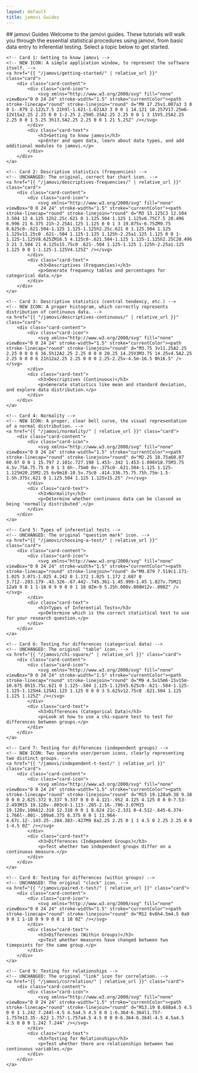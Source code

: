 ```yaml
---
layout: default
title: jamovi Guides
---
```


<div class="explanation" markdown="1">
## jamovi Guides
Welcome to the jamovi guides. These tutorials will walk you through the essential statistical procedures using jamovi, from basic data entry to inferential testing. Select a topic below to get started.
</div>

<div class="card-menu">

    <!-- Card 1: Getting to know jamovi -->
    <!-- NEW ICON: A simple application window, to represent the software itself. -->
    <a href="{{ "/jamovi/getting-started/" | relative_url }}" class="card">
        <div class="card-content">
            <div class="card-icon">
                <svg xmlns="http://www.w3.org/2000/svg" fill="none" viewBox="0 0 24 24" stroke-width="1.5" stroke="currentColor"><path stroke-linecap="round" stroke-linejoin="round" d="M9 17.25v1.007a3 3 0 0 1-.879 2.122L7.5 21h9l-1.621-1.621A3 3 0 0 1 14.121 18.257V17.25m6-12V15a2.25 2.25 0 0 1-2.25 2.25H5.25A2.25 2.25 0 0 1 3 15V5.25A2.25 2.25 0 0 1 5.25 3h13.5A2.25 2.25 0 0 1 21 5.25Z" /></svg>
            </div>
            <div class="card-text">
                <h3>Getting to know jamovi</h3>
                <p>Enter and open data, learn about data types, and add additional modules to jamovi.</p>
            </div>
        </div>
    </a>

    <!-- Card 2: Descriptive statistics (frequencies) -->
    <!-- UNCHANGED: The original, correct bar chart icon. -->
    <a href="{{ "/jamovi/descriptives-frequencies/" | relative_url }}" class="card">
        <div class="card-content">
            <div class="card-icon">
                <svg xmlns="http://www.w3.org/2000/svg" fill="none" viewBox="0 0 24 24" stroke-width="1.5" stroke="currentColor"><path stroke-linecap="round" stroke-linejoin="round" d="M3 13.125C3 12.504 3.504 12 4.125 12h2.25c.621 0 1.125.504 1.125 1.125v6.75C7.5 20.496 6.996 21 6.375 21h-2.25A1.125 1.125 0 0 1 3 19.875v-6.75ZM9.75 8.625c0-.621.504-1.125 1.125-1.125h2.25c.621 0 1.125.504 1.125 1.125v11.25c0 .621-.504 1.125-1.125 1.125h-2.25a1.125 1.125 0 0 1-1.125-1.125V8.625ZM16.5 4.125c0-.621.504-1.125 1.125-1.125h2.25C20.496 3 21 3.504 21 4.125v15.75c0 .621-.504 1.125-1.125 1.125h-2.25a1.125 1.125 0 0 1-1.125-1.125V4.125Z" /></svg>
            </div>
            <div class="card-text">
                <h3>Descriptives (Frequencies)</h3>
                <p>Generate frequency tables and percentages for categorical data.</p>
            </div>
        </div>
    </a>

    <!-- Card 3: Descriptive statistics (central tendency, etc.) -->
    <!-- NEW ICON: A proper histogram, which correctly represents distribution of continuous data. -->
    <a href="{{ "/jamovi/descriptives-continuous/" | relative_url }}" class="card">
        <div class="card-content">
            <div class="card-icon">
                <svg xmlns="http://www.w3.org/2000/svg" fill="none" viewBox="0 0 24 24" stroke-width="1.5" stroke="currentColor"><path stroke-linecap="round" stroke-linejoin="round" d="M3.75 3v11.25A2.25 2.25 0 0 0 6 16.5h12A2.25 2.25 0 0 0 20.25 14.25V3M3.75 14.25v4.5A2.25 2.25 0 0 0 6 21h12a2.25 2.25 0 0 0 2.25-2.25v-4.5m-16.5 0h16.5" /></svg>
            </div>
            <div class="card-text">
                <h3>Descriptives (Continuous)</h3>
                <p>Generate statistics like mean and standard deviation, and explore data distribution.</p>
            </div>
        </div>
    </a>

    <!-- Card 4: Normality -->
    <!-- NEW ICON: A proper, clear bell curve, the visual representation of a normal distribution. -->
    <a href="{{ "/jamovi/normality/" | relative_url }}" class="card">
        <div class="card-content">
            <div class="card-icon">
                <svg xmlns="http://www.w3.org/2000/svg" fill="none" viewBox="0 0 24 24" stroke-width="1.5" stroke="currentColor"><path stroke-linecap="round" stroke-linejoin="round" d="M2.25 18.75a60.07 60.07 0 0 1 15.797 2.101c.727.198 1.453-.342 1.453-1.096V18.75M3.75 4.5v.75A.75.75 0 0 1 3 6h-.75m0 0v-.375c0-.621.504-1.125 1.125-1.125H20.25M2.25 6v9m18-10.5v.75c0 .414.336.75.75.75h.75m-1.5-1.5h.375c.621 0 1.125.504 1.125 1.125v15.25" /></svg>
            </div>
            <div class="card-text">
                <h3>Normality</h3>
                <p>Determine whether continuous data can be classed as being 'normally distributed'.</p>
            </div>
        </div>
    </a>

    <!-- Card 5: Types of inferential tests -->
    <!-- UNCHANGED: The original "question mark" icon. -->
    <a href="{{ "/jamovi/choosing-a-test/" | relative_url }}" class="card">
        <div class="card-content">
            <div class="card-icon">
                <svg xmlns="http://www.w3.org/2000/svg" fill="none" viewBox="0 0 24 24" stroke-width="1.5" stroke="currentColor"><path stroke-linecap="round" stroke-linejoin="round" d="M9.879 7.519c1.171-1.025 3.071-1.025 4.242 0 1.172 1.025 1.172 2.687 0 3.712-.203.179-.43.326-.67.442-.745.361-1.45.999-1.45 1.827v.75M21 12a9 9 0 1 1-18 0 9 9 0 0 1 18 0Zm-9 5.25h.008v.008H12v-.008Z" /></svg>
            </div>
            <div class="card-text">
                <h3>Types of Inferential Tests</h3>
                <p>Determine which is the correct statistical test to use for your research question.</p>
            </div>
        </div>
    </a>

    <!-- Card 6: Testing for differences (categorical data) -->
    <!-- UNCHANGED: The original "table" icon. -->
    <a href="{{ "/jamovi/chi-square/" | relative_url }}" class="card">
        <div class="card-content">
            <div class="card-icon">
                <svg xmlns="http://www.w3.org/2000/svg" fill="none" viewBox="0 0 24 24" stroke-width="1.5" stroke="currentColor"><path stroke-linecap="round" stroke-linejoin="round" d="M9 4.5v15m6-15v15m-10.875 0h15.75c.621 0 1.125-.504 1.125-1.125V5.625c0-.621-.504-1.125-1.125-1.125H4.125A1.125 1.125 0 0 0 3 5.625v12.75c0 .621.504 1.125 1.125 1.125Z" /></svg>
            </div>
            <div class="card-text">
                <h3>Differences (Categorical Data)</h3>
                <p>Look at how to use a chi-square test to test for differences between groups.</p>
            </div>
        </div>
    </a>
    
    <!-- Card 7: Testing for differences (independent groups) -->
    <!-- NEW ICON: Two separate user/person icons, clearly representing two distinct groups. -->
    <a href="{{ "/jamovi/independent-t-test/" | relative_url }}" class="card">
        <div class="card-content">
            <div class="card-icon">
                <svg xmlns="http://www.w3.org/2000/svg" fill="none" viewBox="0 0 24 24" stroke-width="1.5" stroke="currentColor"><path stroke-linecap="round" stroke-linejoin="round" d="M15 19.128a9.38 9.38 0 0 0 2.625.372 9.337 9.337 0 0 0 4.121-.952 4.125 4.125 0 0 0-7.53-2.493M15 19.128v-.003c0-1.113-.285-2.16-.786-3.07M15 19.128v.106A12.318 12.318 0 0 1 8.624 21c-2.331 0-4.512-.645-6.374-1.766l-.001-.109a6.375 6.375 0 0 1 11.964-4.67c.12-.143.25-.284.383-.427M9 8a2.25 2.25 0 1 1 4.5 0 2.25 2.25 0 0 1-4.5 0Z" /></svg>
            </div>
            <div class="card-text">
                <h3>Differences (Independent Groups)</h3>
                <p>Test whether two independent groups differ on a continuous measure.</p>
            </div>
        </div>
    </a>
    
    <!-- Card 8: Testing for differences (within groups) -->
    <!-- UNCHANGED: The original "clock" icon. -->
    <a href="{{ "/jamovi/paired-t-test/" | relative_url }}" class="card">
        <div class="card-content">
            <div class="card-icon">
                <svg xmlns="http://www.w3.org/2000/svg" fill="none" viewBox="0 0 24 24" stroke-width="1.5" stroke="currentColor"><path stroke-linecap="round" stroke-linejoin="round" d="M12 6v6h4.5m4.5 0a9 9 0 1 1-18 0 9 9 0 0 1 18 0Z" /></svg>
            </div>
            <div class="card-text">
                <h3>Differences (Within Groups)</h3>
                <p>Test whether measures have changed between two timepoints for the same group.</p>
            </div>
        </div>
    </a>
    
    <!-- Card 9: Testing for relationships -->
    <!-- UNCHANGED: The original "link" icon for correlation. -->
    <a href="{{ "/jamovi/correlation/" | relative_url }}" class="card">
        <div class="card-content">
            <div class="card-icon">
                <svg xmlns="http://www.w3.org/2000/svg" fill="none" viewBox="0 0 24 24" stroke-width="1.5" stroke="currentColor"><path stroke-linecap="round" stroke-linejoin="round" d="M13.19 8.688a4.5 4.5 0 0 1 1.242 7.244l-4.5 4.5a4.5 4.5 0 0 1-6.364-6.364l1.757-1.757m13.35-.622 1.757-1.757a4.5 4.5 0 0 0-6.364-6.364l-4.5 4.5a4.5 4.5 0 0 0 1.242 7.244" /></svg>
            </div>
            <div class="card-text">
                <h3>Testing for Relationships</h3>
                <p>Test whether there are relationships between two continuous variables.</p>
            </div>
        </div>
    </a>

</div>

